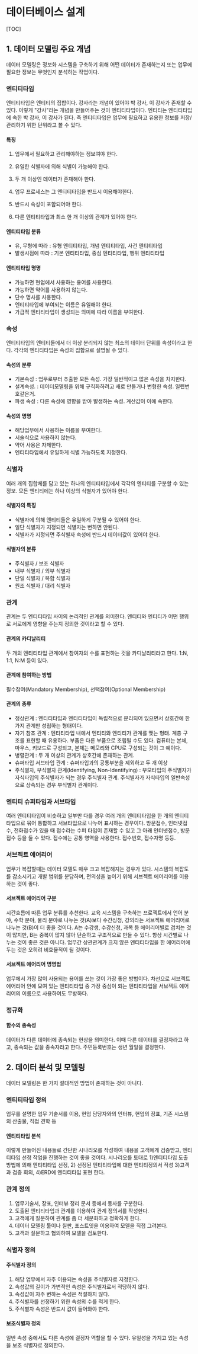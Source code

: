 # 데이터베이스 설계

[TOC]

## 1. 데이터 모델링 주요 개념

 데이터 모델링은 정보화 시스템을 구축하기 위해 어떤 데이터가 존재하는지 또는 업무에 필요한 정보는 무엇인지 분석하는 작업이다.

### 엔티티타입

엔티티타입은 엔티티의 집합이다. 강사라는 개념이 있어야 박 강사, 이 강사가 존재할 수 있다. 이렇게 "강사"라는 개념을 만들어주는 것이 엔티티타입이다. 엔티티는 엔티티타입에 속한 박 강사, 이 강사가 된다. 즉 엔티티타입은 업무에 필요하고 유용한 정보를 저장/관리하기 위한 단위라고 볼 수 있다.

#### 특징

1. 업무에서 필요하고 관리해야하는 정보여야 한다.

2. 유일한 식별자에 의해 식별이 가능해야 한다.
3. 두 개 이상인 데이터가 존재해야 한다.
4. 업무 프로세스는 그 엔티티타입을 반드시 이용해야한다.
5. 반드시 속성이 포함되어야 한다.
6. 다른 엔티티타입과 최소 한 개 이상의 관계가 있어야 한다.

#### 엔티티타입 분류
- 유, 무형에 따라 : 유형 엔티티타입, 개념 엔티티타입, 사건 엔티티타입
- 발생시점에 따라 : 기본 엔티티타입, 중심 엔티티타입, 행위 엔티티타입

#### 엔티티타입 명명
- 가능하면 현업에서 사용하는 용어를 사용한다.
- 가능하면 약어를 사용하지 않는다.
- 단수 명사를 사용한다.
- 엔티티타입에 부여되는 이름은 유일해야 한다.
- 가급적 엔티티타입이 생성되는 의미에 따라 이름을 부여한다.

### 속성
 엔티티타입의 엔티티들에서 더 이상 분리되지 않는 최소의 데이터 단위를 속성이라고 한다. 각각의 엔티티타입은 속성의 집합으로 설명될 수 있다. 

#### 속성의 분류
 - 기본속성 : 업무로부터 추출한 모든 속성. 가장 일반적이고 많은 속성을 차지한다.
 - 설계속성. : 데이터모델링을 위해 규칙화하려고 새로 만들거나 변형한 속성. 일련번호같은거.
 - 파생 속성 : 다른 속성에 영향을 받아 발생하는 속성. 계산값이 이에 속한다. 

#### 속성의 명명
- 해당업무에서 사용하는 이름을 부여한다.
- 서술식으로 사용하지 않는다.
- 약어 사용은 자제한다.
- 엔티티타입에서 유일하게 식별 가능하도록 지정한다.

### 식별자
 여러 개의 집합체를 담고 있는 하나의 엔티티타입에서 각각의 엔티티를 구분할 수 있는 정보. 모든 엔티티에는 하나 이상의 식별자가 있어야 한다.

#### 식별자의 특징
- 식별자에 의해 엔티티들은 유일하게 구분될 수 있어야 한다.
- 일단 식별자가 지정되면 식별자는 변하면 안된다.
- 식별자가 지정되면 주식별자 속성에 반드시 데이터값이 있어야 한다.

#### 식별자의 분류
- 주식별자 / 보조 식별자
- 내부 식별자 / 외부 식별자
- 단일 식별자 / 복합 식별자
- 원조 식별자 / 대리 식별자

### 관계

 관계는 두 엔티티타입 사이의 논리적인 관계를 의미한다.  엔티티와 엔티티가 어떤 행위로 서로에게 영향을 주는지 정의한 것이라고 할 수 있다. 
#### 관계의 카디날리티
 두 개의 엔티티타입 관계에서 참여자의 수를 표현하는 것을 카디날리티라고 한다. 1:N, 1:1, N:M 등이 있다. 

#### 관계에 참여하는 방법
 필수참여(Mandatory Membership), 선택참여(Optional Membership)

#### 관계의 종류
- 정상관계 : 엔티티타입과 엔티티타입이 독립적으로 분리되어 있으면서 상호간에 한 가지 관계만 성립하는 형태이다.
- 자기 참조 관계 : 엔티티타입 내에서 엔티티와 엔티티가 관계를 맺는 형태. 계층 구조를 표현할 때 유용하다. 부품은 다른 부품으로 조립될 수도 있다. 컴퓨터는 본체, 마우스, 키보드로 구성되고, 본체는 메모리와 CPU로 구성되는 것이 그 예이다.
- 병렬관계 : 두 개 이상의 관계가 상호간에 존재하는 관계.
- 슈퍼타입 서브타입 관계 : 슈퍼타입과의 공통부분을 제외하고 두 개 이상
- 주식별자, 부식별자 관계(Identifying, Non-Identifying) : 부모타입의 주식별자가 자식타입의 주식별자가 되는 경우 주식별자 관계. 주식별자가 자식타입의 일반속성으로 상속되는 경우 부식별자 관계이다.

### 엔티티 슈퍼타입과 서브타입
 여러 엔티티타입이 비슷하고 일부만 다를 경우 여러 개의 엔티티타입을 한 개의 엔티티타입으로 묶어 통합하고 서브타입으로 나누어 표시하는 경우이다. 방문접수, 인터넷접수, 전화접수가 있을 때 접수라는 수퍼 타입이 존재할 수 있고 그 아래 인터넷접수, 방문접수 등을 둘 수 있다. 접수에는 공통 영역을 사용한다. 접수번호, 접수자명 등등.

### 서브젝트 에어리어
 업무가 복잡할때는 데이터 모델도 매우 크고 복잡해지는 경우가 있다. 시스템의 복잡도를 감소시키고 개발 범위를 분담하며, 편의성을 높이기 위해 서브젝트 에어리어를 이용하는 것이 좋다. 

#### 서브젝트 에어리어 구분
 시간흐름에 따른 업무 분류를 추천한다. 교육 시스템을 구축하는 프로젝트에서 언어 분야, 수학 분야, 물리 분야로 나누는 것(A)보다 수간싱청, 강의라는 서브젝트 에어리어로 나누는 것(B)이 더 좋을 것이다. A는 수강생, 수강신청, 과목 등 에어리어별로 겹치는 것이 많지만, B는 중복이 많지 않아 단순하고 구조적으로 만들 수 있다. 
 항상 시간별로 나누는 것이 좋은 것은 아니다. 업무간 상관관계가 크지 않은 엔티티타입을 한 에어리어에 두는 것은 오히려 비효율적이 될 것이다.

#### 서브젝트 에어리어 명명법
 업무에서 가장 많이 사용되는 용어를 쓰는 것이 가장 좋은 방법이다. 차선으로 서브젝트 에어리어 안에 모여 있는 엔티티타입 중 가장 중심이 되는 엔티티타입을 서브젝트 에어리어의 이름으로 사용하여도 무방하다.

### 정규화

#### 함수의 종속성
 데이터가 다른 데이터에 종속되는 현상을 의미한다. 이때 다른 데이터를 결정자라고 하고, 종속되는 값을 종속자라고 한다. 주민등록번호는 생년 월일을 결정한다. 

 ## 2. 데이터 분석 및 모델링

  데이터 모델링은 한 가지 절대적인 방법이 존재하는 것이 아니다. 

### 엔티티타입 정의

 업무를 설명한 업무 기술서를 이용, 현업 담당자와의 인터뷰, 현업의 장표, 기존 시스템의 산출물, 직접 견학 등

#### 엔티티타입 분석

 이렇게 만들어진 내용들로 간단한 시나리오를 작성하여 내용을 고객에게 검증받고, 엔티티타입 선정 작업을 진행하는 것이 좋을 것이다. 시나리오를 토대로 1)엔티티타입 도출 방법에 의해 엔티티타입 선정, 2) 선정된 엔티티타입에 대한 엔티티정의서 작성 3)고객과 검증 회의, 4)ERD에 엔티티타입 표현 한다.

### 관계 정의

 1) 업무기술서, 장표, 인터뷰 정리 문서 등에서 동사를 구분한다.
 2) 도출된 엔티티타입과 관계를 이용하여 관계 정의서를 작성한다.
 3) 고객에게 질문하여 관계를 좀 더 세분화하고 정확하게 한다.
 4) 데이터 모델링 툴이나 칠판, 포스트잇을 이용하여 모델을 직접 그려본다.
 5) 고객과 질문하고 협의하여 모델을 검토한다.

### 식별자 정의

#### 주식별자 정의

 1) 해당 업무에서 자주 이용되는 속성을 주식별자로 지정한다.
 2) 속성값의 길이가 가변적인 속성은 주식별자로서 적당하지 않다.
 3) 속성값이 자주 변하는 속성은 적절하지 않다.
 4) 주식별자를 선정하기 위한 속성의 수를 적게 한다.
 5) 주식별자 속성은 반드시 값이 들어와야 한다.

#### 보조식별자 정의

 일반 속성 중에서도 다른 속성에 결정자 역할을 할 수 있다. 유일성을 가지고 있는 속성을 보조 식별자로 정의한다.
 